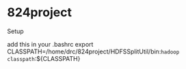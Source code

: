 824project
==========

Setup

add this in your .bashrc
export CLASSPATH=/home/drc/824project/HDFSSplitUtil/bin:`hadoop classpath`:${CLASSPATH}